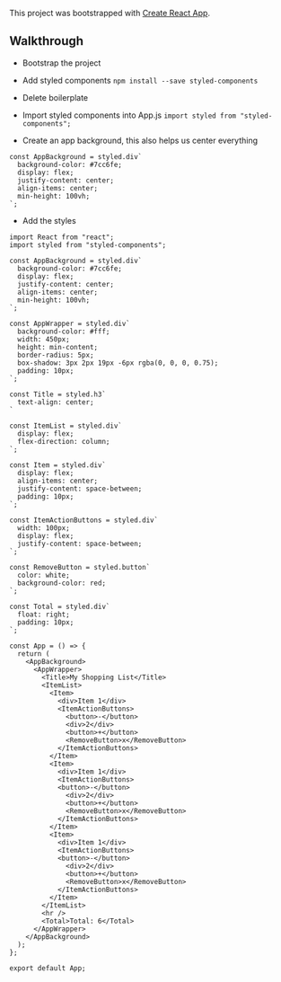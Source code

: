 This project was bootstrapped with [Create React App](https://github.com/facebook/create-react-app).

## Walkthrough 

- Bootstrap the project

- Add styled components `npm install --save styled-components` 

- Delete boilerplate 

- Import styled components into App.js `import styled from "styled-components";`

- Create an app background, this also helps us center everything

```
const AppBackground = styled.div`
  background-color: #7cc6fe;
  display: flex;
  justify-content: center;
  align-items: center;
  min-height: 100vh;
`;

```

- Add the styles

```
import React from "react";
import styled from "styled-components";

const AppBackground = styled.div`
  background-color: #7cc6fe;
  display: flex;
  justify-content: center;
  align-items: center;
  min-height: 100vh;
`;

const AppWrapper = styled.div`
  background-color: #fff;
  width: 450px;
  height: min-content;
  border-radius: 5px;
  box-shadow: 3px 2px 19px -6px rgba(0, 0, 0, 0.75);
  padding: 10px;
`;

const Title = styled.h3`
  text-align: center;
`

const ItemList = styled.div`
  display: flex;
  flex-direction: column;
`;

const Item = styled.div`
  display: flex;
  align-items: center;
  justify-content: space-between;
  padding: 10px;
`;

const ItemActionButtons = styled.div`
  width: 100px;
  display: flex;
  justify-content: space-between;
`;

const RemoveButton = styled.button`
  color: white;
  background-color: red;
`;

const Total = styled.div`
  float: right;
  padding: 10px;
`;

const App = () => {
  return (
    <AppBackground>
      <AppWrapper>
        <Title>My Shopping List</Title>
        <ItemList>
          <Item>
            <div>Item 1</div>
            <ItemActionButtons>
              <button>-</button>
              <div>2</div>
              <button>+</button>
              <RemoveButton>x</RemoveButton>
            </ItemActionButtons>
          </Item>
          <Item>
            <div>Item 1</div>
            <ItemActionButtons>
            <button>-</button>
              <div>2</div>
              <button>+</button>
              <RemoveButton>x</RemoveButton>
            </ItemActionButtons>
          </Item>
          <Item>
            <div>Item 1</div>
            <ItemActionButtons>
            <button>-</button>
              <div>2</div>
              <button>+</button>
              <RemoveButton>x</RemoveButton>
            </ItemActionButtons>
          </Item>
        </ItemList>
        <hr />
        <Total>Total: 6</Total>
      </AppWrapper>
    </AppBackground>
  );
};

export default App;

```
